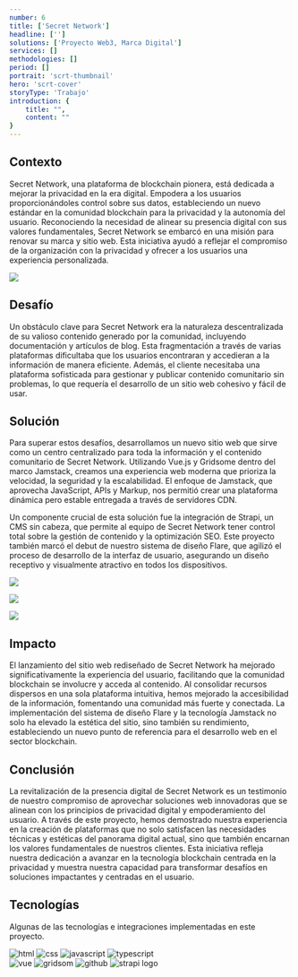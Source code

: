 ```yaml
---
number: 6
title: ['Secret Network']
headline: ['']
solutions: ['Proyecto Web3, Marca Digital']
services: []
methodologies: []
period: []
portrait: 'scrt-thumbnail'
hero: 'scrt-cover'
storyType: 'Trabajo'
introduction: {
    title: "",
    content: ""
}
---
```


## Contexto

Secret Network, una plataforma de blockchain pionera, está dedicada a mejorar la privacidad en la era digital. Empodera a los usuarios proporcionándoles control sobre sus datos, estableciendo un nuevo estándar en la comunidad blockchain para la privacidad y la autonomía del usuario. Reconociendo la necesidad de alinear su presencia digital con sus valores fundamentales, Secret Network se embarcó en una misión para renovar su marca y sitio web. Esta iniciativa ayudó a reflejar el compromiso de la organización con la privacidad y ofrecer a los usuarios una experiencia personalizada.

![](/work/secret-network-figure-1.jpg)

## Desafío

Un obstáculo clave para Secret Network era la naturaleza descentralizada de su valioso contenido generado por la comunidad, incluyendo documentación y artículos de blog. Esta fragmentación a través de varias plataformas dificultaba que los usuarios encontraran y accedieran a la información de manera eficiente. Además, el cliente necesitaba una plataforma sofisticada para gestionar y publicar contenido comunitario sin problemas, lo que requería el desarrollo de un sitio web cohesivo y fácil de usar.

## Solución

Para superar estos desafíos, desarrollamos un nuevo sitio web que sirve como un centro centralizado para toda la información y el contenido comunitario de Secret Network. Utilizando Vue.js y Gridsome dentro del marco Jamstack, creamos una experiencia web moderna que prioriza la velocidad, la seguridad y la escalabilidad. El enfoque de Jamstack, que aprovecha JavaScript, APIs y Markup, nos permitió crear una plataforma dinámica pero estable entregada a través de servidores CDN.

Un componente crucial de esta solución fue la integración de Strapi, un CMS sin cabeza, que permite al equipo de Secret Network tener control total sobre la gestión de contenido y la optimización SEO. Este proyecto también marcó el debut de nuestro sistema de diseño Flare, que agilizó el proceso de desarrollo de la interfaz de usuario, asegurando un diseño receptivo y visualmente atractivo en todos los dispositivos.

![](/work/secret-network-figure-2.jpg)

![](/work/secret-network-figure-3.jpg)

![](/work/secret-network-figure-4.jpg)

## Impacto

El lanzamiento del sitio web rediseñado de Secret Network ha mejorado significativamente la experiencia del usuario, facilitando que la comunidad blockchain se involucre y acceda al contenido. Al consolidar recursos dispersos en una sola plataforma intuitiva, hemos mejorado la accesibilidad de la información, fomentando una comunidad más fuerte y conectada. La implementación del sistema de diseño Flare y la tecnología Jamstack no solo ha elevado la estética del sitio, sino también su rendimiento, estableciendo un nuevo punto de referencia para el desarrollo web en el sector blockchain.

## Conclusión

La revitalización de la presencia digital de Secret Network es un testimonio de nuestro compromiso de aprovechar soluciones web innovadoras que se alinean con los principios de privacidad digital y empoderamiento del usuario. A través de este proyecto, hemos demostrado nuestra experiencia en la creación de plataformas que no solo satisfacen las necesidades técnicas y estéticas del panorama digital actual, sino que también encarnan los valores fundamentales de nuestros clientes. Esta iniciativa refleja nuestra dedicación a avanzar en la tecnología blockchain centrada en la privacidad y muestra nuestra capacidad para transformar desafíos en soluciones impactantes y centradas en el usuario.

## Tecnologías

Algunas de las tecnologías e integraciones implementadas en este proyecto.

<div class="story_story__mainContent__technologies__v5XXm"> 
    <div class="story_story__mainContent__technologies__images__6NSg5">
        <div>
        <img loading="lazy" src="/technologies/html.svg" alt="html"/>
            <img loading="lazy" src="/technologies/css.svg" alt="css"/>
            <img loading="lazy" src="/technologies/javascript.svg" alt="javascript"/>
            <img loading="lazy" src="/technologies/typescript.svg" alt="typescript"/>
        </div>
        <div>
            <img loading="lazy" src="/technologies/vue.svg" alt="vue"/>
            <img loading="lazy" src="/technologies/gridsom.svg" alt="gridsom"/>
            <img loading="lazy" src="/technologies/github.svg" alt="github"/>
            <img loading="lazy" src="/technologies/strapi.svg" class="story_story__mainContent__technologies__images__large__KxVD1" alt="strapi logo"/>
        </div>
    </div>     
</div>